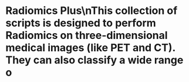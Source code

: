 # Radiomics Plus\nThis collection of scripts is designed to perform Radiomics on three-dimensional medical images (like PET and CT). They can also classify a wide range o